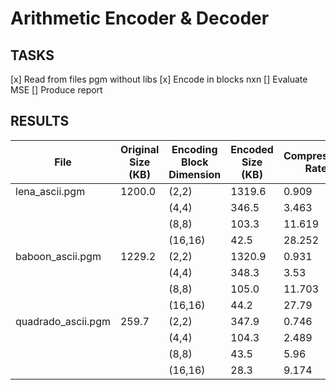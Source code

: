 # Arithmetic Encoder & Decoder
## TASKS
[x] Read from files pgm without libs
[x] Encode in blocks nxn
[] Evaluate MSE
[] Produce report

## RESULTS 

|File| Original Size (KB)| Encoding Block Dimension | Encoded Size (KB) | Compression Rate | MSE |
|-|-|-|-|-|-|
|lena_ascii.pgm|1200.0|(2,2)|1319.6|0.909|0.768|
|||(4,4)|346.5|3.463|50.042|
|||(8,8)|103.3|11.619|63.762|
|||(16,16)|42.5|28.252|66.657|
|baboon_ascii.pgm|1229.2|(2,2)|1320.9|0.931|3.176|
|||(4,4)|348.3|3.53|48.927|
|||(8,8)|105.0|11.703|62.422|
|||(16,16)|44.2|27.79|65.404|
|quadrado_ascii.pgm|259.7|(2,2)|347.9|0.746|0.364|
|||(4,4)|104.3|2.489|55.85|
|||(8,8)|43.5|5.96|69.379|
|||(16,16)|28.3|9.174|72.61|
